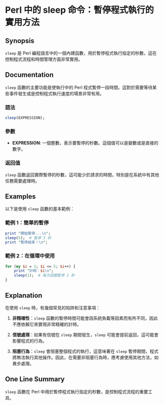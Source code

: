 <!--
Meta Description: # Perl 中的 sleep 命令：暫停程式執行的實用方法 ## Synopsis `sleep` 是 Perl 編程語言中的一個內建函數，用於暫停程式執行指定的秒數，這在控制程式流程和時間管理方面非常實用。 ## Documentation `sleep` 函數的主要功能是使執行中的 Perl ...
Meta Keywords: sleep, perl, print, expression, 暫停程式執行的實用方法
-->

# Perl 中的 sleep 命令：暫停程式執行的實用方法

## Synopsis
`sleep` 是 Perl 編程語言中的一個內建函數，用於暫停程式執行指定的秒數，這在控制程式流程和時間管理方面非常實用。

## Documentation
`sleep` 函數的主要功能是使執行中的 Perl 程式暫停一段時間。這對於需要等待某些事件發生或是控制程式執行速度的場景非常有用。

### 語法
```perl
sleep(EXPRESSION);
```

### 參數
- **EXPRESSION**: 一個整數，表示要暫停的秒數。這個值可以是變數或是直接的數字。

### 返回值
`sleep` 函數返回實際暫停的秒數，這可能少於請求的時間，特別是在系統中有其他任務需要處理時。

## Examples
以下是使用 `sleep` 函數的基本範例：

### 範例 1：簡單的暫停
```perl
print "開始暫停...\n";
sleep(5);  # 暫停 5 秒
print "暫停結束！\n";
```

### 範例 2：在循環中使用
```perl
for (my $i = 1; $i <= 5; $i++) {
    print "計時：$i\n";
    sleep(1);  # 每次迴圈暫停 1 秒
}
```

## Explanation
在使用 `sleep` 時，有幾個常見的陷阱和注意事項：

1. **非精確性**：`sleep` 函數的暫停時間可能會因系統負載等因素而有所不同，因此不應依賴它來實現非常精確的計時。
   
2. **信號處理**：如果有信號在 `sleep` 期間發生，`sleep` 可能會提前返回，這可能會影響程式的行為。

3. **阻塞行為**：`sleep` 會阻塞整個程式的執行，這意味著在 `sleep` 暫停期間，程式將無法執行其他操作。因此，在需要非阻塞行為時，應考慮使用其他方法，如異步處理。

## One Line Summary
`sleep` 函數在 Perl 中用於暫停程式執行指定的秒數，是控制程式流程的重要工具。